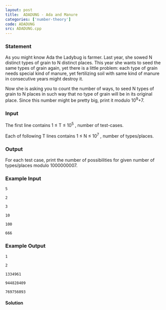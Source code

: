 ```yaml
---
layout: post
title:  ADADUNG - Ada and Manure
categories: ['number-theory']
code: ADADUNG
src: ADADUNG.cpp
---
```


### **Statement**

As you might know Ada the Ladybug is farmer. Last year, she sowed N
distinct types of grain to N distinct places. This year she wants to seed
the same types of grain again, yet there is a little problem: each type of
grain needs special kind of manure, yet fertilizing soil with same kind of
manure in consecutive years might destroy it.

Now she is asking you to count the number of ways, to seed N types of
grain to N places in such way that no type of grain will be in its
original place. Since this number might be pretty big, print it modulo
10<sup>9</sup>+7.

### Input

The first line contains 1 ≤ T ≤ 10<sup>5</sup> , number of test-cases.

Each of following T lines contains 1 ≤ N ≤ 10<sup>7</sup> , number
of types/places.

### Output

For each test case, print the number of possibilities for given number of
types/places modulo 1000000007.

### Example Input

    
    
    5
    2
    3
    10
    100
    666
    

### Example Output

    
    
    1
    2
    1334961
    944828409
    769756093
    



#### **Solution**




